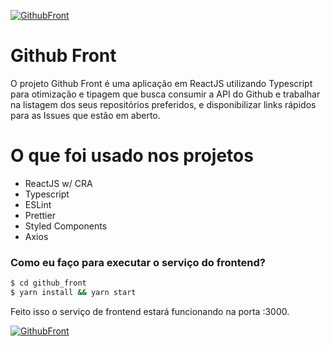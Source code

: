 [![GithubFront](https://ibb.co/pWtZs29)]()
# Github Front

O projeto Github Front é uma aplicação em ReactJS utilizando Typescript para otimização e tipagem que busca consumir a API do Github e trabalhar na listagem dos seus repositórios preferidos, e disponibilizar links rápidos para as Issues que estão em aberto. 

# O que foi usado nos projetos
  - ReactJS w/ CRA
  - Typescript
  - ESLint
  - Prettier
  - Styled Components
  - Axios

### Como eu faço para executar o serviço do frontend?

```sh
$ cd github_front
$ yarn install && yarn start
```

Feito isso o serviço de frontend estará funcionando na porta :3000. 

[![GithubFront](https://ibb.co/tc0ygq4)]()

